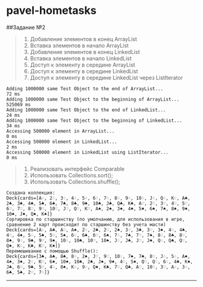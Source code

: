 # pavel-hometasks
##Задание №2
> 1. Добавление элементов в конец ArrayList
> 1. Вставка элементов в начало ArrayList
> 1. Добавление элементов в конец LinkedList
> 1. Вставка элементов в начало LinkedList
> 1. Доступ к элементу в середине ArrayList
> 1. Доступ к элементу в середине LinkedList
> 1. Доступ к элементу в середине LinkedList через ListIterator  

```Output:
Adding 1000000 same Test Object to the end of ArrayList...
72 ms  
Adding 1000000 same Test Object to the beginning of ArrayList...
525069 ms  
Adding 1000000 same Test Object to the end of LinkedList...
24 ms  
Adding 1000000 same Test Object to the beginning of LinkedList...
34 ms  
Accessing 500000 element in ArrayList...
0 ms  
Accessing 500000 element in LinkedList...
2 ms  
Accessing 500000 element in LinkedList using ListIterator...
0 ms
```
> 1. Реализовать интерфейс Comparable  
> 1. Использовать Collections.sort();  
> 1. Использовать Collections.shuffle();  

```
Создана коллекция:
Deck{cards=[A♢, 2♢, 3♢, 4♢, 5♢, 6♢, 7♢, 8♢, 9♢, 10♢, J♢, Q♢, K♢, A♣, 2♣, 3♣, 4♣, 5♣, 6♣, 7♣, 8♣, 9♣, 10♣, J♣, Q♣, K♣, A♡, 2♡, 3♡, 4♡, 5♡, 6♡, 7♡, 8♡, 9♡, 10♡, J♡, Q♡, K♡, A♠, 2♠, 3♠, 4♠, 5♠, 6♠, 7♠, 8♠, 9♠, 10♠, J♠, Q♠, K♠]}
Сортировка по старшинству (по умолчанию, для использования в игре, сравнение 2 карт происходит по старшинству без учета масти)
Deck{cards=[A♢, A♣, A♡, A♠, 2♢, 2♣, 2♡, 2♠, 3♢, 3♣, 3♡, 3♠, 4♢, 4♣, 4♡, 4♠, 5♢, 5♣, 5♡, 5♠, 6♢, 6♣, 6♡, 6♠, 7♢, 7♣, 7♡, 7♠, 8♢, 8♣, 8♡, 8♠, 9♢, 9♣, 9♡, 9♠, 10♢, 10♣, 10♡, 10♠, J♢, J♣, J♡, J♠, Q♢, Q♣, Q♡, Q♠, K♢, K♣, K♡, K♠]}
Перемешивание с помощью Shuffle():
Deck{cards=[3♣, A♣, 8♣, 8♢, 2♠, J♡, 9♡, 10♢, 7♠, 7♣, 8♡, J♢, 5♢, A♠, 4♠, 3♠, 2♢, K♡, 6♠, 10♠, 10♣, 2♣, J♠, 9♠, 4♡, 5♠, Q♡, Q♢, 6♢, 4♣, K♠, J♣, 6♡, 9♣, 5♡, 4♢, 8♠, K♢, 9♢, Q♠, K♣, 7♡, Q♣, A♡, 10♡, 3♡, A♢, 3♢, 6♣, 5♣, 2♡, 7♢]}
```
*****
